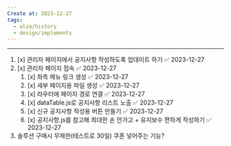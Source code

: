 ```yaml
---
Create at: 2023-12-27
tags:
  - alza/history
  - design/implements
---
```

---

1. [x] 관리자 페이지에서 공지사항 작성하도록 업데이트 하기 ✅ 2023-12-27
2. [x] 관리자 페이지 접속 ✅ 2023-12-27
	1. [x] 좌측 메뉴 링크 생성 ✅ 2023-12-27
	2. [x] 세부 페이지용 파일 생성 ✅ 2023-12-27
	3. [x] 라우터에 페이지 경로 연결 ✅ 2023-12-27
	4. [x] dataTable.js로 공지사항 리스트 노출 ✅ 2023-12-27
	5. [x] 신규 공지사항 작성용 버튼 만들기 ✅ 2023-12-27
	6. [x] 공지사항.js를 참고해 최대한 손 안가고 + 유지보수 편하게 작성하기 ✅ 2023-12-27
3. 솔루션 구매시 무제한(테스트로 30일) 쿠폰 넣어주는 기능?